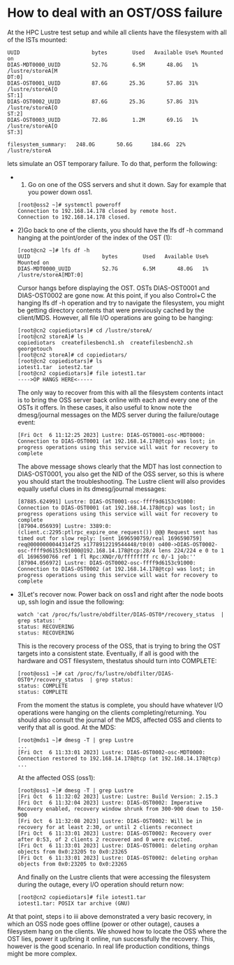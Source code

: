 # How to deal with an OST/OSS failure

At the HPC Lustre test setup and while all clients have the filesystem with all of the ISTs mounted:
```
UUID                       bytes        Used   Available Use% Mounted on
DIAS-MDT0000_UUID          52.7G        6.5M	   48.0G   1% /lustre/storeA[M
DT:0]
DIAS-OST0001_UUID          87.6G       25.3G	   57.8G  31% /lustre/storeA[O
ST:1]
DIAS-OST0002_UUID          87.6G       25.3G	   57.8G  31% /lustre/storeA[O
ST:2]
DIAS-OST0003_UUID          72.8G        1.2M	   69.1G   1% /lustre/storeA[O
ST:3]

filesystem_summary:	  248.0G       50.6G	  184.6G  22% /lustre/storeA
```


 lets simulate an OST temporary failure. To do that, perform the following:

- 1) Go on one of the OSS servers and shut it down. Say for example that you power down oss1.
  ```
  [root@oss2 ~]# systemctl poweroff
  Connection to 192.168.14.178 closed by remote host.
  Connection to 192.168.14.178 closed.
  ```

- 2)Go back to one of the clients, you should have the lfs df -h command hanging at the point/order of the index of the OST (1):
  ```
  [root@cn2 ~]# lfs df -h
  UUID                       bytes        Used   Available Use% Mounted on
  DIAS-MDT0000_UUID          52.7G        6.5M       48.0G   1% /lustre/storeA[MDT:0]
  ```
  Cursor hangs before displaying the OST. OSTs DIAS-OST0001 and DIAS-OST0002 are gone now.
  At this point, if you also Control+C the hanging lfs df -h operation and try to navigate the filesystem, you might be getting directory contents that were previously cached by the client/MDS. However, all file I/O operations are going to be hanging:
  ```
  [root@cn2 copiediotars]# cd /lustre/storeA/
  [root@cn2 storeA]# ls
  copiediotars  createfilesbench1.sh  createfilesbench2.sh  georgetouch
  [root@cn2 storeA]# cd copiediotars/
  [root@cn2 copiediotars]# ls
  iotest1.tar  iotest2.tar
  [root@cn2 copiediotars]# file iotest1.tar 
  ---->OP HANGS HERE<-----
  ```
  The only way to recover from this with all the filesystem contents intact is to bring the OSS server back online with each and every one of the OSTs it offers.
  In these cases, it also useful to know note the dmesg/journal messages on the MDS server during the failure/outage event:
  ```
  [Fri Oct  6 11:12:25 2023] Lustre: DIAS-OST0001-osc-MDT0000: Connection to DIAS-OST0001 (at 192.168.14.178@tcp) was lost; in progress operations using this service will wait for recovery to complete
  ```
  The above message shows clearly that the MDT has lost connection to DIAS-OST0001, you also get the NID of the OSS server, so this is where you should start the troubleshooting. The Lustre client will also provides equally useful clues in its dmesg/journal messages:
  ```
  [87885.624991] Lustre: DIAS-OST0001-osc-ffff9d6153c91000: Connection to DIAS-OST0001 (at 192.168.14.178@tcp) was lost; in progress operations using this service will wait for recovery to complete
  [87904.056939] Lustre: 3389:0:(client.c:2295:ptlrpc_expire_one_request()) @@@ Request sent has timed out for slow reply: [sent 1696590759/real 1696590759]  req@0000000044314f25 x1778912219544448/t0(0) o400->DIAS-OST0002-osc-ffff9d6153c91000@192.168.14.178@tcp:28/4 lens 224/224 e 0 to 1 dl 1696590766 ref 1 fl Rpc:XNQr/0/ffffffff rc 0/-1 job:''
  [87904.056972] Lustre: DIAS-OST0002-osc-ffff9d6153c91000: Connection to DIAS-OST0002 (at 192.168.14.178@tcp) was lost; in progress operations using this service will wait for recovery to complete
  ```

- 3)Let's recover now. Power back on oss1 and right after the node boots up, ssh login and issue the following:
  ```
  watch 'cat /proc/fs/lustre/obdfilter/DIAS-OST0*/recovery_status  | grep status: '
  status: RECOVERING
  status: RECOVERING
  ```
  This is the recovery process of the OSS, that is trying to bring the OST targets into a consistent state. Eventually, if all is good with the hardware and OST filesystem, thestatus should turn into COMPLETE:
  ```
  [root@oss1 ~]# cat /proc/fs/lustre/obdfilter/DIAS-OST0*/recovery_status  | grep status: 
  status: COMPLETE
  status: COMPLETE
  ```
  From the moment the status is complete, you should have whatever I/O operations were hanging on the clients completing/returning. You should also consult the journal of the MDS, affected OSS and clients to verify that all is good. 
  At the MDS:
  
  ```
  [root@mds1 ~]# dmesg -T | grep Lustre
  ...
  [Fri Oct  6 11:33:01 2023] Lustre: DIAS-OST0002-osc-MDT0000: Connection restored to 192.168.14.178@tcp (at 192.168.14.178@tcp)
  ... 
  ```

  At the affected OSS (oss1):

  ```
  [root@oss1 ~]# dmesg -T | grep Lustre
  [Fri Oct  6 11:32:02 2023] Lustre: Lustre: Build Version: 2.15.3
  [Fri Oct  6 11:32:04 2023] Lustre: DIAS-OST0002: Imperative Recovery enabled, recovery window shrunk from 300-900 down to 150-900
  [Fri Oct  6 11:32:08 2023] Lustre: DIAS-OST0002: Will be in recovery for at least 2:30, or until 2 clients reconnect
  [Fri Oct  6 11:33:01 2023] Lustre: DIAS-OST0002: Recovery over after 0:53, of 2 clients 2 recovered and 0 were evicted.
  [Fri Oct  6 11:33:01 2023] Lustre: DIAS-OST0001: deleting orphan objects from 0x0:23205 to 0x0:23265
  [Fri Oct  6 11:33:01 2023] Lustre: DIAS-OST0002: deleting orphan objects from 0x0:23205 to 0x0:23265
  ```
 
  And finally on the Lustre clients that were accessing the filesystem during the outage, every I/O operation should return now: 
  
  ```
  [root@cn2 copiediotars]# file iotest1.tar 
  iotest1.tar: POSIX tar archive (GNU)
  ```
 
At that point, steps i to iii above demonstrated a very basic recovery, in which an OSS node goes offline (power or other outage), causes a filesystem hang on the clients. We showed how to locate the OSS where the OST lies,  power it up/bring it online, run successfully the recovery. This, however is the good scenario. In real life production conditions, things might be more complex.



 



 


